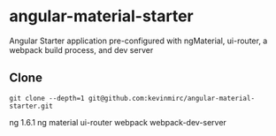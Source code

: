 # angular-material-starter
Angular Starter application pre-configured with ngMaterial, ui-router, a webpack build process, and dev server

## Clone 
`git clone --depth=1 git@github.com:kevinmirc/angular-material-starter.git`

ng 1.6.1
ng material
ui-router
webpack
webpack-dev-server
